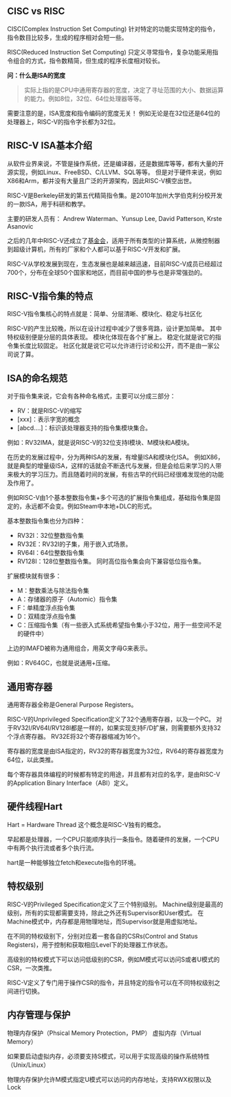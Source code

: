 ## CISC vs RISC
CISC(Complex Instruction Set Computing)
针对特定的功能实现特定的指令，指令数目比较多，生成的程序相对会短一些。

RISC(Reduced Instruction Set Computing)
只定义寻常指令，复杂功能采用指令组合的方式，指令数精简，但生成的程序长度相对较长。


**问：什么是ISA的宽度**
> 实际上指的是CPU中通用寄存器的宽度，决定了寻址范围的大小、数据运算的能力。例如8位，32位、64位处理器等等。


需要注意的是，ISA宽度和指令编码的宽度无关！
例如无论是在32位还是64位的处理器上，RISC-V的指令字长都为32位。


## RISC-V ISA基本介绍
从软件业界来说，不管是操作系统，还是编译器，还是数据库等等，都有大量的开源实现，例如Linux、FreeBSD、C/LLVM、SQL等等。
但是对于硬件来说，例如X86和Arm，都并没有大量且广泛的开源架构，因此RISC-V横空出世。

RISC-V是Berkeley研发的第五代精简指令集。是2010年加州大学伯克利分校开发的一款ISA，用于科研和教学。

主要的研发人员有：
Andrew Waterman、Yunsup Lee, David Patterson, Krste Asanovic

之后的几年中RISC-V还成立了[基金会](https://riscv.org/)，适用于所有类型的计算系统，从微控制器到超级计算机，所有的厂家和个人都可以基于RISC-V开发和扩展。


RISC-V从学校发展到现在，生态发展也是越来越迅速，目前RISC-V成员已经超过700个，分布在全球50个国家和地区，而目前中国的参与也是非常强劲的。

## RISC-V指令集的特点
RISC-V指令集核心的特点就是：简单、分层清晰、模块化、稳定与社区化

RISC-V的产生比较晚，所以在设计过程中减少了很多弯路，设计更加简单。
其中特权级别便是分层的具体表现。
模块化体现在各个扩展上。
稳定化就是说它的指令集长度比较固定。
社区化就是说它可以允许进行讨论和公开，而不是由一家公司说了算。


## ISA的命名规范
对于指令集来说，它会有各种命名格式，主要可以分成三部分：
- RV：就是RISC-V的缩写
- [xxx]：表示字宽的概念
- [abcd....]：标识该处理器支持的指令集模块集合。

例如：RV32IMA，就是说RISC-V的32位支持I模块、M模块和A模块。



在历史的发展过程中，分为两种ISA的发展，有增量ISA和模块化ISA。
例如X86，就是典型的增量级ISA，这样的话就会不断迭代与发展，但是会给后来学习的人带来极大的学习压力。而且随着时间的发展，有些古早的代码已经很难发现他的功能及作用了。

例如RISC-V由1个基本整数指令集+多个可选的扩展指令集组成，基础指令集是固定的，永远都不会变。例如Steam中本地+DLC的形式。

基本整数指令集也分为四种：
- RV32I：32位整数指令集
- RV32E：RV32I的子集，用于嵌入式场景。
- RV64I：64位整数指令集
- RV128I：128位整数指令集。
同时高位指令集会向下兼容低位指令集。

扩展模块就有很多：
- M：整数乘法与除法指令集
- A：存储器的原子（Automic）指令集
- F：单精度浮点指令集
- D：双精度浮点指令集
- C：压缩指令集（有一些嵌入式系统希望指令集小于32位，用于一些空间不足的硬件中）

上边的IMAFD被称为通用组合，用英文字母G来表示。


例如：RV64GC，也就是说通用+压缩。


## 通用寄存器
通用寄存器全称是General Purpose Registers。

RISC-V的Unprivileged Specification定义了32个通用寄存器，以及一个PC。
对于RV32I/RV64I/RV128I都是一样的，如果实现支持F/D扩展，则需要额外支持32个浮点寄存器。
RV32E将32个寄存器缩减为16个。

寄存器的宽度是由ISA指定的，RV32的寄存器宽度为32位，RV64的寄存器宽度为64位，以此类推。

每个寄存器具体编程的时候都有特定的用途，并且都有对应的名字，是由RISC-V的Application Binary Interface（ABI）定义。

## 硬件线程Hart
Hart = Hardware Thread
这个概念是RISC-V独有的概念。

早起都是处理器，一个CPU只能顺序执行一条指令。随着硬件的发展，一个CPU中有两个执行流或者多个执行流。

hart是一种能够独立fetch和execute指令的环境。

## 特权级别
RISC-V的Privileged Specification定义了三个特别级别。
Machine级别是最高的级别，所有的实现都需要支持，除此之外还有Supervisor和User模式。
在Machine模式中，内存都是用物理地址，而Supervisor就是用虚拟地址。

在不同的特权级别下，分别对应着一套各自的CSRs(Control and Status Registers)，用于控制和获取相应Level下的处理器工作状态。

高级别的特权模式下可以访问低级别的CSR，例如M模式可以访问S或者U模式的CSR，一次类推。

RISC-V定义了专门用于操作CSR的指令，并且特定的指令可以在不同特权级别之间进行切换。


## 内存管理与保护
物理内存保护（Phsical Memory Protection，PMP）
虚拟内存（Virtual Memory）

如果要启动虚拟内存，必须要支持S模式，可以用于实现高级的操作系统特性（Unix/Linux）

物理内存保护允许M模式指定U模式可以访问的内存地址，支持RWX权限以及Lock

